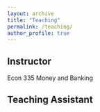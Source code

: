 ```yaml
---
layout: archive
title: "Teaching"
permalink: /teaching/
author_profile: true
---
```


## Instructor
Econ 335 Money and Banking

## Teaching Assistant

